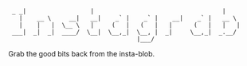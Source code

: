 ```

 _ _|                  |                                    |
   |    __ \     __|   __|    _` |    _` |    __|    _` |   __ \
   |    |   |  \__ \   |     (   |   (   |   |      (   |   |   |
 ___|  _|  _|  ____/  \__|  \__,_|  \__, |  _|     \__,_|  _.__/
                                    |___/
```

Grab the good bits back from the insta-blob.


